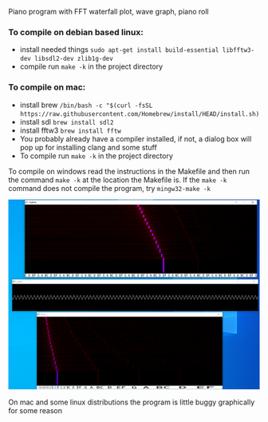 Piano program with FFT waterfall plot, wave graph, piano roll

### To compile on debian based linux:

- install needed things `sudo apt-get install build-essential libfftw3-dev libsdl2-dev zlib1g-dev`
- compile run `make -k` in the project directory

### To compile on mac:
- install brew `/bin/bash -c "$(curl -fsSL https://raw.githubusercontent.com/Homebrew/install/HEAD/install.sh)`
- install sdl `brew install sdl2`
- install fftw3 `brew install fftw`
- You probably already have a compiler installed, if not, a dialog box will pop up for installing clang and some stuff
- To compile run `make -k` in the project directory



To compile on windows read the instructions in the Makefile and then
run the command `make -k` at the location the Makefile is.
If the `make -k` command does not compile the program, try `mingw32-make -k` 



![Test Image 1](my_program.png)




On mac and some linux distributions the program is little buggy graphically for some reason
